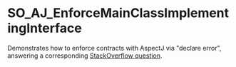 # SO_AJ_EnforceMainClassImplementingInterface

Demonstrates how to enforce contracts with AspectJ via "declare error", answering
a corresponding [StackOverflow question](https://stackoverflow.com/a/50126576/1082681).
